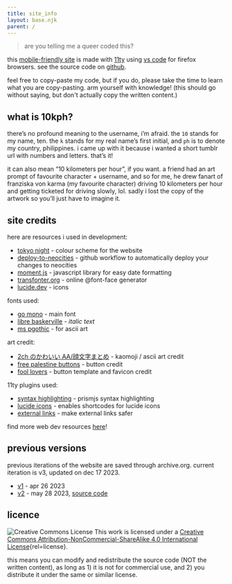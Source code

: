 ```yaml
---
title: site_info
layout: base.njk
parent: /
---
```


> are you telling me a queer coded this?

this [mobile-friendly site](https://kalechips.net/responsive/index) is made with [11ty](https://www.11ty.dev/docs/getting-started/) using [vs code](https://code.visualstudio.com/) for firefox browsers. see the source code on [github](https://github.com/tencurse/neocities).

feel free to copy-paste my code, but if you do, please take the time to learn what you are copy-pasting. arm yourself with knowledge! (this should go without saying, but don't actually copy the written content.)

## what is 10kph?

there’s no profound meaning to the username, i’m afraid. the `10` stands for my name, ten. the `k` stands for my real name’s first initial, and `ph` is to denote my country, philippines. i came up with it because i wanted a short tumblr url with numbers and letters. that’s it!

it can also mean “10 kilometers per hour”, if you want. a friend had an art prompt of favourite character + username, and so for me, he drew fanart of franziska von karma (my favourite character) driving 10 kilometers per hour and getting ticketed for driving slowly, lol. sadly i lost the copy of the artwork so you’ll just have to imagine it.

## site credits

here are resources i used in development:

- [tokyo night](https://github.com/folke/tokyonight.nvim) - colour scheme for the website
- [deploy-to-neocities](https://deploy-to-neocities.neocities.org/) - github workflow to automatically deploy your changes to neocities
- [moment.js](https://momentjs.com/) - javascript library for easy date formatting
- [transfonter.org](https://transfonter.org/) - online @font-face generator
- [lucide.dev](https://lucide.dev/) - icons

fonts used:

- [go mono](https://go.dev/blog/go-fonts) - main font
- [libre baskerville](https://fonts.google.com/specimen/Libre+Baskerville) - *italic text*
- [ms pgothic](https://eng.m.fontke.com/font/10400069/download/) - for ascii art

art credit:

- [2ch のかわいい AA/顔文字まとめ](https://2ch-aa.blogspot.com/) - kaomoji / ascii art credit
- [free palestine buttons](https://hillhouse.neocities.org/journal/notes/palestine) - button credit
- [fool lovers](https://www.foollovers.com/) - button template and favicon credit

11ty plugins used:

- [syntax highlighting](https://www.11ty.dev/docs/plugins/syntaxhighlight/) - prismjs syntax highlighting
- [lucide icons](https://github.com/GrimLink/eleventy-plugin-lucide-icons) - enables shortcodes for lucide icons
- [external links](https://www.npmjs.com/package/@sardine/eleventy-plugin-external-links) - make external links safer

find more web dev resources [here](/resources/dev)!

## previous versions

previous iterations of the website are saved through archive.org. current iteration is v3, updated on dec 17 2023.

- [v1](https://web.archive.org/web/20230529165943/https://10kph.neocities.org/) - apr 26 2023
- [v2](https://web.archive.org/web/20231210035358/https://10kph.neocities.org/) - may 28 2023, [source code](https://github.com/tencurse/neocities-v2)

## licence

![Creative Commons License](https://i.creativecommons.org/l/by-nc-sa/4.0/80x15.png) This work is licensed under a [Creative Commons Attribution-NonCommercial-ShareAlike 4.0 International License](tp://creativecommons.org/licenses/by-nc-sa/4.0/){rel=license}.

this means you can modify and redistribute the source code (NOT the written content), as long as 1) it is not for commercial use, and 2) you distribute it under the same or similar license.